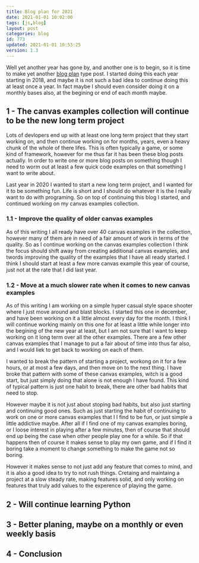 ```yaml
---
title: Blog plan for 2021
date: 2021-01-01 10:02:00
tags: [js,blog]
layout: post
categories: blog
id: 773
updated: 2021-01-01 10:53:25
version: 1.3
---
```


Well yet another year has gone by, and another one is to begin, so it is time to make yet another [blog plan](http://www.getspokal.com/the-practical-guide-to-creating-a-blogging-strategy-that-actually-works/) type post. I started doing this each year starting in 2018, and maybe it is not such a bad idea to continue doing this at least once a year. In fact maybe I should even consider doing it on a monthly bases also, at the begining or end of each month maybe.

<!-- more -->

## 1 - The canvas examples collection will continue to be the new long term project

Lots of devlopers end up with at least one long term project that they start working on, and then continue working on for months, years, even a heavy chunk of the whole of there lifes. This is often typically a game, or some kind of framework, however for me thus far it has been these blog posts actually. In order to write one or more blog posts on something though I need to worm out at least a few quick code examples on that something I want to write about.

Last year in 2020 I wanted to start a new long term project, and I wanted for it to be something fun. Life is short and I should do whatever it is the I really want to do with programing. So on top of continuing this blog I started, and continued working on my canvas examples collection.

### 1.1 - Improve the quality of older canvas examples

As of this writing I all ready have over 40 canvas examples in the collection, however many of them are in need of a fair amount of work in terms of the quality. So as I continue working on the canvas examples collection I think the focus should shift away from creating additional canvas examples, and twords improving the quality of the examples that I have all ready started. I think I should start at least a few more canvas example this year of course, just not at the rate that I did last year.

### 1.2 - Move at a much slower rate when it comes to new canvas examples

As of this writing I am working on a simple hyper casual style space shooter where I just move around and blast blocks. I started this one in december, and have been working on it a little almost every day for the month. I think I will continue working mainly on this one for at least a little while longer into the begining of the new year at least, but I am not sure that I want to keep working on it long term over all the other examples. There are a few other canvas examples that I manage to put a fair about of time into thus far also, and I would liek to get back to working on each of them.

I wanted to break the pattern of starting a project, workong on it for a few hours, or at most a few days, and then move on to the next thing. I have broke that pattern with some of these canvas examples, witch is a good start, but just simply doing that alone is not enough I have found. This kind of typical pattern is just one habit to break, there are other bad habits that need to stop.

However maybe it is not just about stoping bad habits, but also just starting and continuing good ones. Such as just starting the habit of continuing to work on one or more canvas examples that I I find to be fun, or just simple a little addictive maybe. After all if I find one of my canvas examples boring, or I loose interest in playing after a few minutes, then of course that should end up being the case when other people play one for a while. So if that happens then of course it makes sense to play my own game, and if I find it boring take a moment to change something to make the game not so boring.

However it makes sense to not just add any feature that comes to mind, and it is also a good idea to try to not rush things. Cretaing and maintaing a project at a slow steady rate, making features solid, and only working on features that truly add values to the experence of playing the game.

## 2 - Will continue learning Python

## 3 - Better planing, maybe on a monthly or even weekly basis

## 4 - Conclusion